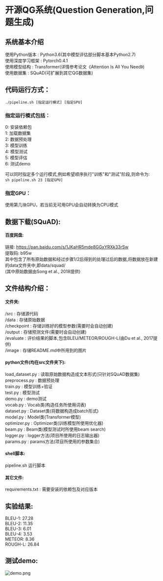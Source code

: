 # 开源QG系统(Question Generation,问题生成)


## 系统基本介绍
使用Python版本 : Python3.6(其中模型评估部分脚本基本Python2.7)  
使用深度学习框架 : Pytorch0.4.1  
使用模型结构 : Transformer(详情参考论文《Attention Is All You Need》)  
使用数据集 : SQuAD(可扩展到其它QG数据集)  


## 代码运行方式：
`./pipeline.sh [指定运行模式] [指定GPU]`  

### 指定运行模式包括：
0: 安装依赖包  
1: 加载数据集  
2: 数据预处理  
3: 模型训练  
4: 模型测试  
5: 模型评估  
6: 测试demo  

可以同时指定多个运行模式,例如希望顺序执行"训练"和"测试"阶段,则命令为:  
`sh pipeline.sh 23 [指定GPU]`  

### 指定GPU：
使用第几块GPU，若当前无可用GPU会自动转换为CPU模式  


## 数据下载(SQuAD):
#### 百度网盘:
链接: https://pan.baidu.com/s/1JKaHR5mde8GGxYRXk33rSw  
提取码: b95w  
其中包含了所有原始数据和经过步骤1/2后得到的处理过后的数据,将数据放在新建的data文件夹中,即data/squad/  
(其中原始数据由Song et al., 2018提供)  


## 文件结构介绍：
#### 文件夹:
/src : 存储源代码  
/data : 存储原始数据  
/checkpoint : 存储训练好的模型参数(需要时会自动创建)  
/output : 存储预测文件(需要时会自动创建)  
/evaluate : 评价结果的脚本,包含BLEU/METEOR/ROUGH-L(由Du et al., 2017提供)  
/image : 存储README.md中所用到的图片  
#### python文件(均在src文件夹下):
load_dataset.py : 读取原始数据构造成文本形式(只针对SQuAD数据集)  
preprocess.py : 数据预处理  
train.py : 模型训练+验证  
test.py : 模型测试  
demo.py : demo测试  
vocab.py : Vocab类(构造任务所使用词表)  
dataset.py : Dataset类(将数据构造成batch形式)  
model.py : Model类(Transformer模型)  
optimizer.py : Optimizer类(训练模型所使用优化器)  
beam.py : Beam类(模型测试时所使用beam search)  
logger.py : logger方法(项目所使用的日志输出器)  
params.py : params方法(项目所使用的参数集合)  
#### shell脚本:
pipeline.sh 运行脚本  
#### 其它文件:
requirements.txt : 需要安装的依赖包及对应版本  


## 实验结果:
BLEU-1: 27.28  
BLEU-2: 11.35  
BLEU-3: 6.01  
BLEU-4: 3.53  
METEOR: 8.36  
ROUGH-L: 26.84  


## 测试demo:
![demo.png](https://raw.githubusercontent.com/qjzhzw/Open_QG/master/image/demo.png)  
